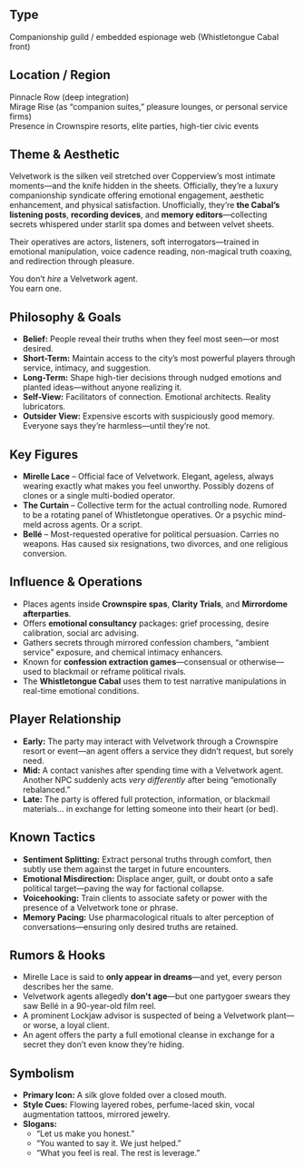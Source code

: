 ## Type  
Companionship guild / embedded espionage web (Whistletongue Cabal front)

## Location / Region  
Pinnacle Row (deep integration)  
Mirage Rise (as “companion suites,” pleasure lounges, or personal service firms)  
Presence in Crownspire resorts, elite parties, high-tier civic events

## Theme & Aesthetic  
Velvetwork is the silken veil stretched over Copperview’s most intimate moments—and the knife hidden in the sheets. Officially, they’re a luxury companionship syndicate offering emotional engagement, aesthetic enhancement, and physical satisfaction. Unofficially, they’re **the Cabal’s listening posts**, **recording devices**, and **memory editors**—collecting secrets whispered under starlit spa domes and between velvet sheets.

Their operatives are actors, listeners, soft interrogators—trained in emotional manipulation, voice cadence reading, non-magical truth coaxing, and redirection through pleasure.

You don’t *hire* a Velvetwork agent.  
You earn one.

## Philosophy & Goals  
- **Belief:** People reveal their truths when they feel most seen—or most desired.  
- **Short-Term:** Maintain access to the city’s most powerful players through service, intimacy, and suggestion.  
- **Long-Term:** Shape high-tier decisions through nudged emotions and planted ideas—without anyone realizing it.  
- **Self-View:** Facilitators of connection. Emotional architects. Reality lubricators.  
- **Outsider View:** Expensive escorts with suspiciously good memory. Everyone says they’re harmless—until they’re not.

## Key Figures  
- **Mirelle Lace** – Official face of Velvetwork. Elegant, ageless, always wearing exactly what makes you feel unworthy. Possibly dozens of clones or a single multi-bodied operator.  
- **The Curtain** – Collective term for the actual controlling node. Rumored to be a rotating panel of Whistletongue operatives. Or a psychic mind-meld across agents. Or a script.  
- **Bellé** – Most-requested operative for political persuasion. Carries no weapons. Has caused six resignations, two divorces, and one religious conversion.

## Influence & Operations  
- Places agents inside **Crownspire spas**, **Clarity Trials**, and **Mirrordome afterparties**.  
- Offers **emotional consultancy** packages: grief processing, desire calibration, social arc advising.  
- Gathers secrets through mirrored confession chambers, “ambient service” exposure, and chemical intimacy enhancers.  
- Known for **confession extraction games**—consensual or otherwise—used to blackmail or reframe political rivals.  
- The **Whistletongue Cabal** uses them to test narrative manipulations in real-time emotional conditions.

## Player Relationship  
- **Early:** The party may interact with Velvetwork through a Crownspire resort or event—an agent offers a service they didn’t request, but sorely need.  
- **Mid:** A contact vanishes after spending time with a Velvetwork agent. Another NPC suddenly acts *very differently* after being “emotionally rebalanced.”  
- **Late:** The party is offered full protection, information, or blackmail materials… in exchange for letting someone into their heart (or bed).

## Known Tactics  
- **Sentiment Splitting:** Extract personal truths through comfort, then subtly use them against the target in future encounters.  
- **Emotional Misdirection:** Displace anger, guilt, or doubt onto a safe political target—paving the way for factional collapse.  
- **Voicehooking:** Train clients to associate safety or power with the presence of a Velvetwork tone or phrase.  
- **Memory Pacing:** Use pharmacological rituals to alter perception of conversations—ensuring only desired truths are retained.

## Rumors & Hooks  
- Mirelle Lace is said to **only appear in dreams**—and yet, every person describes her the same.  
- Velvetwork agents allegedly **don't age**—but one partygoer swears they saw Bellé in a 90-year-old film reel.  
- A prominent Lockjaw advisor is suspected of being a Velvetwork plant—or worse, a loyal client.  
- An agent offers the party a full emotional cleanse in exchange for a secret they don’t even know they’re hiding.

## Symbolism  
- **Primary Icon:** A silk glove folded over a closed mouth.  
- **Style Cues:** Flowing layered robes, perfume-laced skin, vocal augmentation tattoos, mirrored jewelry.  
- **Slogans:**  
  - “Let us make you honest.”  
  - “You wanted to say it. We just helped.”  
  - “What you feel is real. The rest is leverage.”